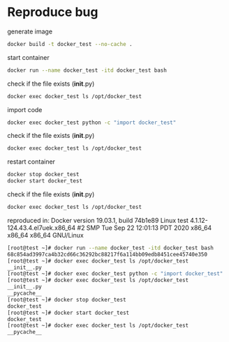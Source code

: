 # Reproduce bug

generate image
```bash
docker build -t docker_test --no-cache .
```

start container
```bash
docker run --name docker_test -itd docker_test bash
```

check if the file exists (__init__.py)
```bash
docker exec docker_test ls /opt/docker_test
```

import code
```bash
docker exec docker_test python -c "import docker_test"
```

check if the file exists (__init__.py)
```bash
docker exec docker_test ls /opt/docker_test
```

restart container
```bash
docker stop docker_test
docker start docker_test
```

check if the file exists (__init__.py)
```bash
docker exec docker_test ls /opt/docker_test
```

reproduced in:
Docker version 19.03.1, build 74b1e89
Linux test 4.1.12-124.43.4.el7uek.x86_64 #2 SMP Tue Sep 22 12:01:13 PDT 2020 x86_64 x86_64 x86_64 GNU/Linux

```bash
[root@test ~]# docker run --name docker_test -itd docker_test bash
68c854ad3997ca4b32cd66c36292bc88217f6a114bb09edb8451cee45740e350
[root@test ~]# docker exec docker_test ls /opt/docker_test
__init__.py
[root@test ~]# docker exec docker_test python -c "import docker_test"
[root@test ~]# docker exec docker_test ls /opt/docker_test
__init__.py
__pycache__
[root@test ~]# docker stop docker_test
docker_test
[root@test ~]# docker start docker_test
docker_test
[root@test ~]# docker exec docker_test ls /opt/docker_test
__pycache__
```
